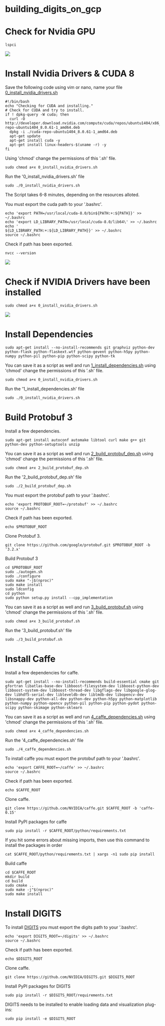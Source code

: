# building_digits_on_gcp


# Check for Nvidia GPU

```
lspci
```

<kbd>
  <img src="/d_0_check _for_gpu.png">
</kbd>

# Install Nvidia Drivers & CUDA 8

Save the following code using vim or nano, name your file [0_install_nvidia_drivers.sh](https://github.com/s3p02/building_digits_on_gcp/blob/master/0_install_nvidia_drivers.sh)

```
#!/bin/bash
echo "Checking for CUDA and installing."
# Check for CUDA and try to install.
if ! dpkg-query -W cuda; then
  curl -O http://developer.download.nvidia.com/compute/cuda/repos/ubuntu1404/x86_64/cuda-repo-ubuntu1404_8.0.61-1_amd64.deb
  dpkg -i ./cuda-repo-ubuntu1404_8.0.61-1_amd64.deb
  apt-get update
  apt-get install cuda -y
  apt-get install linux-headers-$(uname -r) -y
fi
```

Using 'chmod' change the permissions of this '.sh' file.

```
sudo chmod a+x 0_install_nvidia_drivers.sh
```
Run the '0_install_nvidia_drivers.sh' file

```
sudo ./0_install_nvidia_drivers.sh 
```
The Script takes 6-8 minutes, depending on the resources alloted.

You must export the cuda path to your '.bashrc'.

```
echo 'export PATH=/usr/local/cuda-8.0/bin${PATH:+:${PATH}}' >> ~/.bashrc
echo 'export LD_LIBRARY_PATH=/usr/local/cuda-8.0/lib64\' >> ~/.bashrc
echo '                         ${LD_LIBRARY_PATH:+:${LD_LIBRARY_PATH}}' >> ~/.bashrc
source ~/.bashrc
```
Check if path has been exported.

```
nvcc --version 
```

<kbd>
  <img src="/d_2_check_cuda_path.png">
</kbd>

# Check if NVIDIA Drivers have been installed

```
sudo chmod a+x 0_install_nvidia_drivers.sh
```

<kbd>
  <img src="/d_1_check_if_nvidia_driver_installed.png">
</kbd>

# Install Dependencies

```
sudo apt-get install --no-install-recommends git graphviz python-dev python-flask python-flaskext.wtf python-gevent python-h5py python-numpy python-pil python-pip python-scipy python-tk
```
You can save it as a script as well and run [1_install_dependencies.sh](https://github.com/s3p02/building_digits_on_gcp/blob/master/1_install_dependencies.sh) using 'chmod' change the permissions of this '.sh' file.

```
sudo chmod a+x 0_install_nvidia_drivers.sh
```
Run the '1_install_dependencies.sh' file

```
sudo ./0_install_nvidia_drivers.sh 
```

# Build Protobuf 3

Install a few dependencies.


```
sudo apt-get install autoconf automake libtool curl make g++ git python-dev python-setuptools unzip
```

You can save it as a script as well and run [2_build_protobuf_dep.sh](https://github.com/s3p02/building_digits_on_gcp/blob/master/2_build_protobuf_dep.sh) using 'chmod' change the permissions of this '.sh' file.

```
sudo chmod a+x 2_build_protobuf_dep.sh
```
Run the '2_build_protobuf_dep.sh' file

```
sudo ./2_build_protobuf_dep.sh 
```

You must export the protobuf path to your '.bashrc'.

```
echo 'export PROTOBUF_ROOT=~/protobuf' >> ~/.bashrc
source ~/.bashrc
```
Check if path has been exported.

```
echo $PROTOBUF_ROOT
```
Clone Protobuf 3.

```
git clone https://github.com/google/protobuf.git $PROTOBUF_ROOT -b '3.2.x'
```

Build Protobuf 3

```
cd $PROTOBUF_ROOT
sudo ./autogen.sh
sudo ./configure
sudo make "-j$(nproc)"
sudo make install
sudo ldconfig
cd python
sudo python setup.py install --cpp_implementation
```

You can save it as a script as well and run [3_build_protobuf.sh](https://github.com/s3p02/building_digits_on_gcp/blob/master/3_build_protobuf.sh) using 'chmod' change the permissions of this '.sh' file.

```
sudo chmod a+x 3_build_protobuf.sh
```
Run the '3_build_protobuf.sh' file

```
sudo ./3_build_protobuf.sh 
```


# Install Caffe

Install a few dependencies for caffe.

```
sudo apt-get install --no-install-recommends build-essential cmake git gfortran libatlas-base-dev libboost-filesystem-dev libboost-python-dev libboost-system-dev libboost-thread-dev libgflags-dev libgoogle-glog-dev libhdf5-serial-dev libleveldb-dev liblmdb-dev libopencv-dev libsnappy-dev python-all-dev python-dev python-h5py python-matplotlib python-numpy python-opencv python-pil python-pip python-pydot python-scipy python-skimage python-sklearn
```

You can save it as a script as well and run [4_caffe_dependencies.sh](https://github.com/s3p02/building_digits_on_gcp/blob/master/4_caffe_dependencies.sh) using 'chmod' change the permissions of this '.sh' file.

```
sudo chmod a+x 4_caffe_dependencies.sh
```
Run the '4_caffe_dependencies.sh' file

```
sudo ./4_caffe_dependencies.sh 
```

To install caffe you must export the protobuf path to your '.bashrc'.

```
echo 'export CAFFE_ROOT=~/caffe' >> ~/.bashrc
source ~/.bashrc
```
Check if path has been exported.

```
echo $CAFFE_ROOT
```
Clone caffe.

```
git clone https://github.com/NVIDIA/caffe.git $CAFFE_ROOT -b 'caffe-0.15'
```

Install PyPI packages for caffe

```
sudo pip install -r $CAFFE_ROOT/python/requirements.txt
```

If you hit some errors about missing imports, then use this command to install the packages in order

```
cat $CAFFE_ROOT/python/requirements.txt | xargs -n1 sudo pip install
```

Build caffe

```
cd $CAFFE_ROOT
mkdir build
cd build
sudo cmake ..
sudo make -j"$(nproc)"
sudo make install
```


# Install DIGITS

To install [DIGITS](https://developer.nvidia.com/digits) you must export the digits path to your '.bashrc'.

```
echo 'export DIGITS_ROOT=~/digits' >> ~/.bashrc
source ~/.bashrc
```
Check if path has been exported.

```
echo $DIGITS_ROOT
```
Clone caffe.

```
git clone https://github.com/NVIDIA/DIGITS.git $DIGITS_ROOT
```

Install PyPI packages for DIGITS

```
sudo pip install -r $DIGITS_ROOT/requirements.txt
```

DIGITS needs to be installed to enable loading data and visualization plug-ins:

```
sudo pip install -e $DIGITS_ROOT
```
